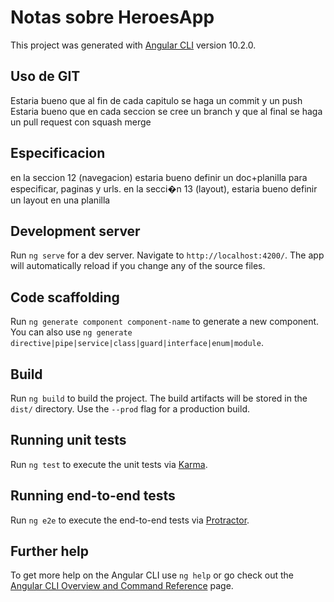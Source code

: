 # Notas sobre HeroesApp

This project was generated with [Angular CLI](https://github.com/angular/angular-cli) version 10.2.0.

## Uso de GIT
Estaria bueno que al fin de cada capitulo se haga un commit y un push
Estaria bueno que en cada seccion se cree un branch y que al final se haga un pull request con squash merge

## Especificacion
en la seccion 12 (navegacion) estaria bueno definir un doc+planilla para especificar, paginas y urls.
en la secci�n 13 (layout), estaria bueno definir un layout en una planilla

## Development server

Run `ng serve` for a dev server. Navigate to `http://localhost:4200/`. The app will automatically reload if you change any of the source files.

## Code scaffolding

Run `ng generate component component-name` to generate a new component. You can also use `ng generate directive|pipe|service|class|guard|interface|enum|module`.

## Build

Run `ng build` to build the project. The build artifacts will be stored in the `dist/` directory. Use the `--prod` flag for a production build.

## Running unit tests

Run `ng test` to execute the unit tests via [Karma](https://karma-runner.github.io).

## Running end-to-end tests

Run `ng e2e` to execute the end-to-end tests via [Protractor](http://www.protractortest.org/).

## Further help

To get more help on the Angular CLI use `ng help` or go check out the [Angular CLI Overview and Command Reference](https://angular.io/cli) page.
